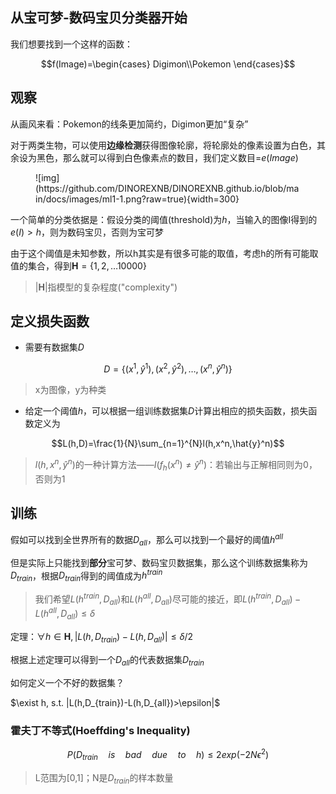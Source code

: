 ## 从宝可梦-数码宝贝分类器开始

我们想要找到一个这样的函数：

$$f(Image)=\begin{cases}
    Digimon\\Pokemon
\end{cases}$$

## 观察

从画风来看：Pokemon的线条更加简约，Digimon更加“复杂”

对于两类生物，可以使用**边缘检测**获得图像轮廓，将轮廓处的像素设置为白色，其余设为黑色，那么就可以得到白色像素点的数目，我们定义数目=$e(Image)$

<figure markdown>
![img](https://github.com/DINOREXNB/DINOREXNB.github.io/blob/main/docs/images/ml1-1.png?raw=true){width=300}
</figure>

一个简单的分类依据是：假设分类的阈值(threshold)为$h$，当输入的图像I得到的$e(I)>h$，则为数码宝贝，否则为宝可梦

由于这个阈值是未知参数，所以h其实是有很多可能的取值，考虑h的所有可能取值的集合，得到$\mathbf{H}=\{1,2,\dots 10000\}$

> $|\mathbf{H}|$指模型的复杂程度("complexity")

## 定义损失函数

- 需要有数据集$D$

$$D=\{(x^1,\hat{y}^1),(x^2,\hat{y}^2),\dots,(x^n,\hat{y}^n)\}$$
 
> x为图像，y为种类

- 给定一个阈值$h$，可以根据一组训练数据集$D$计算出相应的损失函数，损失函数定义为

$$L(h,D)=\frac{1}{N}\sum_{n=1}^{N}l(h,x^n,\hat{y}^n)$$

> $l(h,x^n,\hat{y}^n)$的一种计算方法——$I(f_h(x^n)\neq \hat{y}^n)$：若输出与正解相同则为0，否则为1

## 训练

假如可以找到全世界所有的数据${D_{all}}$，那么可以找到一个最好的阈值$h^{all}$

但是实际上只能找到**部分**宝可梦、数码宝贝数据集，那么这个训练数据集称为$D_{train}$，根据$D_{train}$得到的阈值成为$h^{train}$

> 我们希望$L(h^{train},D_{all})$和$L(h^{all},D_{all})$尽可能的接近，即$L(h^{train},D_{all})-L(h^{all},D_{all})≤\delta$

定理：$\forall h\in \mathbf{H},|L(h,D_{train})-L(h,D_{all})|≤\delta/2$

根据上述定理可以得到一个$D_{all}$的代表数据集$D_{train}$

如何定义一个不好的数据集？

$\exist h, s.t. |L(h,D_{train})-L(h,D_{all})>\epsilon|$

### 霍夫丁不等式(Hoeffding's Inequality)

$$P(D_{train} \quad is \quad bad \quad due \quad to \quad h)≤ 2exp(-2N\epsilon^2)$$

> L范围为[0,1]；N是$D_{train}$的样本数量
